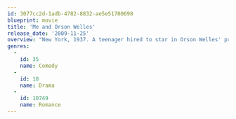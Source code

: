 ```yaml
---
id: 3077cc2d-1adb-4782-8832-ae5e51700698
blueprint: movie
title: 'Me and Orson Welles'
release_date: '2009-11-25'
overview: "New York, 1937. A teenager hired to star in Orson Welles' production of Julius Caesar becomes attracted to a career-driven production assistant."
genres:
  -
    id: 35
    name: Comedy
  -
    id: 18
    name: Drama
  -
    id: 10749
    name: Romance
---
```

